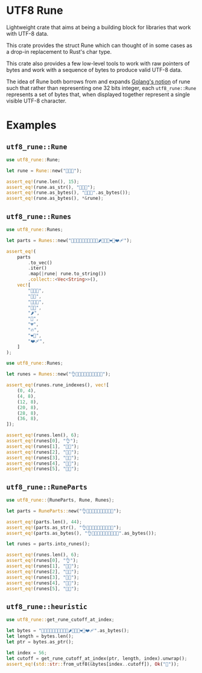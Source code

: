 # UTF8 Rune

Lightweight crate that aims at being a building block for libraries
that work with UTF-8 data.

This crate provides the struct Rune which can thought of in some cases
as a drop-in replacement to Rust's char type.

This crate also provides a few low-level tools to work with raw
pointers of bytes and work with a sequence of bytes to produce valid
UTF-8 data.

The idea of Rune both borrows from and expands [Golang's notion](https://go.dev/) of rune
such that rather than representing one 32 bits integer, each
`utf8_rune::Rune` represents a set of bytes that, when displayed
together represent a single visible UTF-8 character.


# Examples


## `utf8_rune::Rune`

```rust
use utf8_rune::Rune;

let rune = Rune::new("👩🏻‍🚒");

assert_eq!(rune.len(), 15);
assert_eq!(rune.as_str(), "👩🏻‍🚒");
assert_eq!(rune.as_bytes(), "👩🏻‍🚒".as_bytes());
assert_eq!(rune.as_bytes(), *&rune);
```

## `utf8_rune::Runes`

```rust
use utf8_rune::Runes;

let parts = Runes::new("👩🏻‍🚒👌🏿🧑🏽‍🚒👨‍🚒🌶️🎹💔🔥❤️‍🔥❤️‍🩹");

assert_eq!(
    parts
        .to_vec()
        .iter()
        .map(|rune| rune.to_string())
        .collect::<Vec<String>>(),
    vec![
        "👩🏻‍🚒",
        "👌🏿",
        "🧑🏽‍🚒",
        "👨‍🚒",
        "🌶️",
        "🎹",
        "💔",
        "🔥",
        "❤️‍🔥",
        "❤️‍🩹",
    ]
);
```

```rust
use utf8_rune::Runes;

let runes = Runes::new("👌👌🏻👌🏼👌🏽👌🏾👌🏿");

assert_eq!(runes.rune_indexes(), vec![
    (0, 4),
    (4, 8),
    (12, 8),
    (20, 8),
    (28, 8),
    (36, 8),
]);

assert_eq!(runes.len(), 6);
assert_eq!(runes[0], "👌");
assert_eq!(runes[1], "👌🏻");
assert_eq!(runes[2], "👌🏼");
assert_eq!(runes[3], "👌🏽");
assert_eq!(runes[4], "👌🏾");
assert_eq!(runes[5], "👌🏿");
```

## `utf8_rune::RuneParts`

```rust
use utf8_rune::{RuneParts, Rune, Runes};

let parts = RuneParts::new("👌👌🏻👌🏼👌🏽👌🏾👌🏿");

assert_eq!(parts.len(), 44);
assert_eq!(parts.as_str(), "👌👌🏻👌🏼👌🏽👌🏾👌🏿");
assert_eq!(parts.as_bytes(), "👌👌🏻👌🏼👌🏽👌🏾👌🏿".as_bytes());

let runes = parts.into_runes();

assert_eq!(runes.len(), 6);
assert_eq!(runes[0], "👌");
assert_eq!(runes[1], "👌🏻");
assert_eq!(runes[2], "👌🏼");
assert_eq!(runes[3], "👌🏽");
assert_eq!(runes[4], "👌🏾");
assert_eq!(runes[5], "👌🏿");
```

## `utf8_rune::heuristic`

```rust
use utf8_rune::get_rune_cutoff_at_index;

let bytes = "👩🏻‍🚒👌🏿🧑🏽‍🚒👨‍🚒🌶️🎹💔🔥❤️‍🔥❤️‍🩹".as_bytes();
let length = bytes.len();
let ptr = bytes.as_ptr();

let index = 56;
let cutoff = get_rune_cutoff_at_index(ptr, length, index).unwrap();
assert_eq!(std::str::from_utf8(&bytes[index..cutoff]), Ok("🎹"));
```
